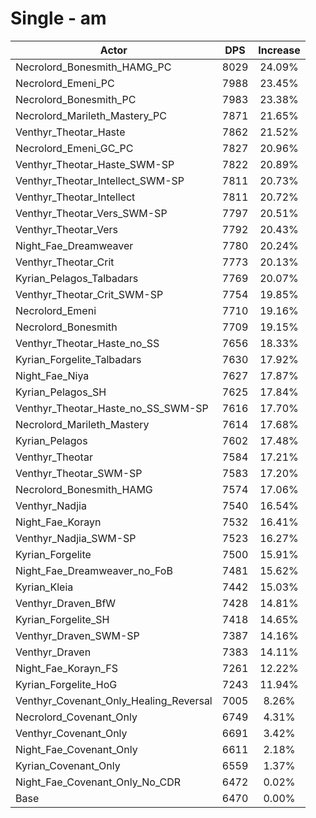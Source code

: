 # Single - am
| Actor | DPS | Increase |
|---|:---:|:---:|
|Necrolord_Bonesmith_HAMG_PC|8029|24.09%|
|Necrolord_Emeni_PC|7988|23.45%|
|Necrolord_Bonesmith_PC|7983|23.38%|
|Necrolord_Marileth_Mastery_PC|7871|21.65%|
|Venthyr_Theotar_Haste|7862|21.52%|
|Necrolord_Emeni_GC_PC|7827|20.96%|
|Venthyr_Theotar_Haste_SWM-SP|7822|20.89%|
|Venthyr_Theotar_Intellect_SWM-SP|7811|20.73%|
|Venthyr_Theotar_Intellect|7811|20.72%|
|Venthyr_Theotar_Vers_SWM-SP|7797|20.51%|
|Venthyr_Theotar_Vers|7792|20.43%|
|Night_Fae_Dreamweaver|7780|20.24%|
|Venthyr_Theotar_Crit|7773|20.13%|
|Kyrian_Pelagos_Talbadars|7769|20.07%|
|Venthyr_Theotar_Crit_SWM-SP|7754|19.85%|
|Necrolord_Emeni|7710|19.16%|
|Necrolord_Bonesmith|7709|19.15%|
|Venthyr_Theotar_Haste_no_SS|7656|18.33%|
|Kyrian_Forgelite_Talbadars|7630|17.92%|
|Night_Fae_Niya|7627|17.87%|
|Kyrian_Pelagos_SH|7625|17.84%|
|Venthyr_Theotar_Haste_no_SS_SWM-SP|7616|17.70%|
|Necrolord_Marileth_Mastery|7614|17.68%|
|Kyrian_Pelagos|7602|17.48%|
|Venthyr_Theotar|7584|17.21%|
|Venthyr_Theotar_SWM-SP|7583|17.20%|
|Necrolord_Bonesmith_HAMG|7574|17.06%|
|Venthyr_Nadjia|7540|16.54%|
|Night_Fae_Korayn|7532|16.41%|
|Venthyr_Nadjia_SWM-SP|7523|16.27%|
|Kyrian_Forgelite|7500|15.91%|
|Night_Fae_Dreamweaver_no_FoB|7481|15.62%|
|Kyrian_Kleia|7442|15.03%|
|Venthyr_Draven_BfW|7428|14.81%|
|Kyrian_Forgelite_SH|7418|14.65%|
|Venthyr_Draven_SWM-SP|7387|14.16%|
|Venthyr_Draven|7383|14.11%|
|Night_Fae_Korayn_FS|7261|12.22%|
|Kyrian_Forgelite_HoG|7243|11.94%|
|Venthyr_Covenant_Only_Healing_Reversal|7005|8.26%|
|Necrolord_Covenant_Only|6749|4.31%|
|Venthyr_Covenant_Only|6691|3.42%|
|Night_Fae_Covenant_Only|6611|2.18%|
|Kyrian_Covenant_Only|6559|1.37%|
|Night_Fae_Covenant_Only_No_CDR|6472|0.02%|
|Base|6470|0.00%|

